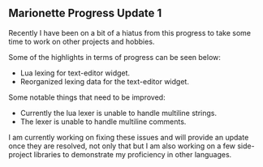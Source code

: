 ## Marionette Progress Update 1

Recently I have been on a bit of a hiatus from this progress to take some time to work on other projects and hobbies.

Some of the highlights in terms of progress can be seen below:
- Lua lexing for text-editor widget.
- Reorganized lexing data for the text-editor widget.

Some notable things that need to be improved:
- Currently the lua lexer is unable to handle multiline strings.
- The lexer is unable to handle multiline comments.

I am currently working on fixing these issues and will provide an update once they are resolved, not only that but I am also working on a few side-project libraries to demonstrate my proficiency in other languages. 